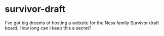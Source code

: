 # survivor-draft
I've got big dreams of hosting a website for the Ness family Survivor draft board. How long can I keep this a secret?
